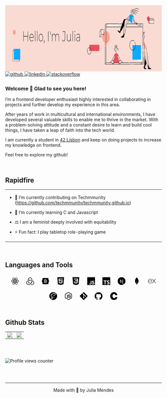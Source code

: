 <img src="https://raw.githubusercontent.com/juliamendesc/juliamendesc/main/.github/hello02.png" align="left" height="213" width="850" />

<br/> <br/><br/><br/><br/><br/>

<a href="https://github.com/juliamendesc" target="_blank">
<img src=https://img.shields.io/badge/github-%2324292e.svg?&style=for-the-badge&logo=github&logoColor=white alt=github style="margin-bottom: 5px;" />
</a>
<a href="https://linkedin.com/in/juliamendesc" target="_blank">
<img src=https://img.shields.io/badge/linkedin-%231E77B5.svg?&style=for-the-badge&logo=linkedin&logoColor=white alt=linkedin style="margin-bottom: 5px;" />
</a>
<a href="https://stackoverflow.com/users/12961574" target="_blank">
<img src=https://img.shields.io/badge/stackoverflow-%23F28032.svg?&style=for-the-badge&logo=stackoverflow&logoColor=white alt=stackoverflow style="margin-bottom: 5px;" />
</a>

### Welcome 👋 Glad to see you here!

I’m a frontend developer enthusiast highly interested in collaborating in projects and further develop my experience in this area.

After years of work in multicultural and international environments, I have developed several valuable skills to enable me to thrive in the market. With a problem-solving attitude and a constant desire to learn and build cool things, I have taken a leap of faith into the tech world.

I am currently a student in [42 Lisbon](https://www.42lisboa.com/en/) and keep on doing projects to increase my knowledge on frontend.

Feel free to explore my github!

<br/>

## Rapidfire

<table><tr><td valign="top" width="50%">

- 🔭 I’m currently contributing on Techmmunity (https://github.com/techmmunity/techmmunity.github.io)

- 🌱 I’m currently learning C and Javascript

- ⚖️ I am a feminist deeply involved with equitability

- ⚡ Fun fact: I play tabletop role-playing game

</td><td valign="top" width="50%">

</td></tr></table>

<br/>

## Languages and Tools

<div align="center">
<img style="margin: 10px" src=".github\react.svg" alt="React" height="25" />
<img style="margin: 10px" src=".github\redux.svg" alt="Redux" height="25" />
<img style="margin: 10px" src=".github\bootstrap.svg" alt="Bootstrap" height="25" />
<img style="margin: 10px" src=".github\html5.svg" alt="HTML5" height="25" />
<img style="margin: 10px" src=".github\css3.svg" alt="CSS3" height="25" />
<img style="margin: 10px" src=".github\javascript.svg" alt="JavaScript" height="25" />
<img style="margin: 10px" src=".github\typescript.svg" alt="TypeScript" height="25" />
<img style="margin: 10px" src=".github\next-dot-js.svg" alt="NextJS" height="25" />
<img style="margin: 10px" src=".github\mongodb.svg" alt="MongoDB" height="25" />
<img style="margin: 10px" src=".github\express.svg" alt="Express.js" height="25" />
<img style="margin: 10px" src=".github\sass.svg" alt="Sass" height="25" />
<img style="margin: 10px" src=".github\node-dot-js.svg" alt="Node.js" height="25" />
<img style="margin: 10px" src=".github\git.svg" alt="Git" height="25" />
<img style="margin: 10px" src=".github\github.svg" alt="Github" height="25" />
<img style="margin: 10px" src=".github\c.svg" alt="C" height="25" />
</div>

<br/>

## Github Stats

<table><tr><td valign="top" width="50%">

<img src="https://github-readme-stats.vercel.app/api?username=juliamendesc&show_icons=true&theme=vue&count_private=true&hide_border=true" align="left" style="width: 100%" />

</td><td valign="top" width="50%">

<img src="https://github-readme-stats.vercel.app/api/top-langs/?username=juliamendesc&hide_border=true&theme=vue&layout=compact" align="left" style="width: 100%" />

</td></tr></table>

<br/>

<br/>

![Profile views counter](https://komarev.com/ghpvc/?username=juliamendesc&&style=flat-square)

<br/>

<br />

---

<div align="center">Made with 💜 by Julia Mendes</div>
